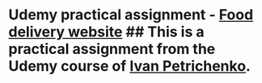 # Udemy practical assignment - [Food delivery website](https://kirinyoku.github.io/udemy-course-food-delivery-website/) ## This is a practical assignment from the Udemy course of [Ivan Petrichenko](https://www.udemy.com/user/yan-kovalenko-2/).
